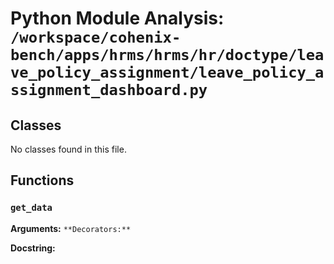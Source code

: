 # Python Module Analysis: `/workspace/cohenix-bench/apps/hrms/hrms/hr/doctype/leave_policy_assignment/leave_policy_assignment_dashboard.py`

## Classes

No classes found in this file.


## Functions

### `get_data`
**Arguments:** ``
**Decorators:** ``

**Docstring:**
```

```

